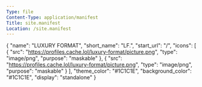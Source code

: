 ```yaml
---
Type: file
Content-Type: application/manifest
Title: site.manifest
Location: /site.manifest
---
```


{
  "name": "LUXURY FORMAT",
  "short_name": "LF.",
  "start_url": "/",
  "icons": [
    {
      "src": "https://profiles.cache.lol/luxury-format/picture.png",
      "type": "image/png",
      "purpose": "maskable"
    },
    {
      "src": "https://profiles.cache.lol/luxury-format/picture.png",
      "type": "image/png",
      "purpose": "maskable"
    }
  ],
  "theme_color": "#1C1C1E",
  "background_color": "#1C1C1E",
  "display": "standalone"
}
